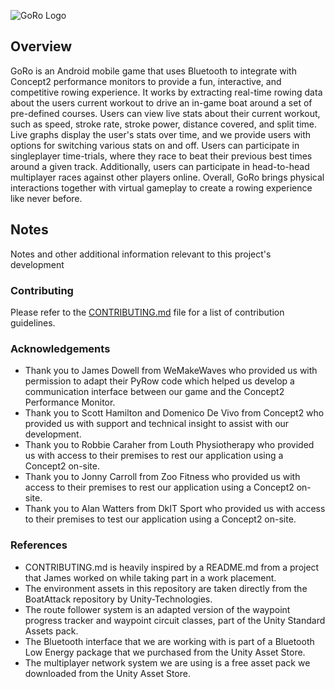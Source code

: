 
![GoRo Logo](https://i.ibb.co/x1P9hS0/Image.png)

## Overview

GoRo is an Android mobile game that uses Bluetooth to integrate with Concept2 performance monitors to provide a fun, interactive, and competitive rowing experience. It works by extracting real-time rowing data about the users current workout to drive an in-game boat around a set of pre-defined courses. Users can view live stats about their current workout, such as speed, stroke rate, stroke power, distance covered, and split time. Live graphs display the user's stats over time, and we provide users with options for switching various stats on and off. Users can participate in singleplayer time-trials, where they race to beat their previous best times around a given track. Additionally, users can participate in head-to-head multiplayer races against other players online. Overall, GoRo brings physical interactions together with virtual gameplay to create a rowing experience like never before.

## Notes

Notes and other additional information relevant to this project's development

### Contributing

Please refer to the [CONTRIBUTING.md](https://github.com/DkITJamesFarrell/GoRow/blob/documents/CONTRIBUTING.md) file for a list of contribution guidelines.

### Acknowledgements

- Thank you to James Dowell from WeMakeWaves who provided us with permission to adapt their PyRow code which helped us develop a communication interface between our game and the Concept2 Performance Monitor.
- Thank you to Scott Hamilton and Domenico De Vivo from Concept2 who provided us with support and technical insight to assist with our development.
- Thank you to Robbie Caraher from Louth Physiotherapy who provided us with access to their premises to rest our application using a Concept2 on-site.
- Thank you to Jonny Carroll from Zoo Fitness who provided us with access to their premises to rest our application using a Concept2 on-site.
- Thank you to Alan Watters from DkIT Sport who provided us with access to their premises to test our application using a Concept2 on-site.

### References

- CONTRIBUTING.md is heavily inspired by a README.md from a project that James worked on while taking part in a work placement.
- The environment assets in this repository are taken directly from the BoatAttack repository by Unity-Technologies.
- The route follower system is an adapted version of the waypoint progress tracker and waypoint circuit classes, part of the Unity Standard Assets pack.
- The Bluetooth interface that we are working with is part of a Bluetooth Low Energy package that we purchased from the Unity Asset Store.
- The multiplayer network system we are using is a free asset pack we downloaded from the Unity Asset Store.